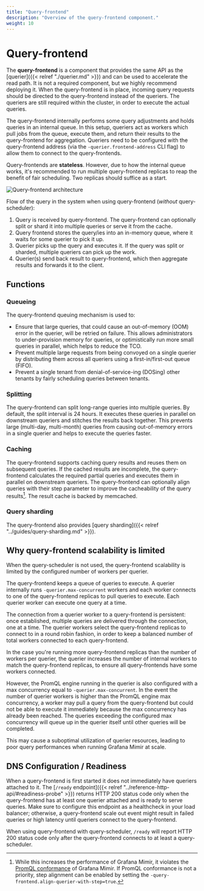 ```yaml
---
title: "Query-frontend"
description: "Overview of the query-frontend component."
weight: 10
---
```


# Query-frontend

The **query-frontend** is a component that provides the same API as the [querier]({{< relref "./querier.md" >}}) and can be used to accelerate the read path. It is not a required component, but we highly recommend deploying it. When the query-frontend is in place, incoming query requests should be directed to the query-frontend instead of the queriers. The queriers are still required within the cluster, in order to execute the actual queries.

The query-frontend internally performs some query adjustments and holds queries in an internal queue. In this setup, queriers act as workers which pull jobs from the queue, execute them, and return their results to the query-frontend for aggregation. Queriers need to be configured with the query-frontend address (via the `-querier.frontend-address` CLI flag) to allow them to connect to the query-frontends.

Query-frontends are **stateless**. However, due to how the internal queue works, it's recommended to run multiple query-frontend replicas to reap the benefit of fair scheduling. Two replicas should suffice as a start.

![Query-frontend architecture](../../images/query-frontend-architecture.png)

[//]: # "Diagram source at https://docs.google.com/presentation/d/1bHp8_zcoWCYoNU2AhO2lSagQyuIrghkCncViSqn14cU/edit"

Flow of the query in the system when using query-frontend (_without_ query-scheduler):

1. Query is received by query-frontend. The query-frontend can optionally split or shard it into multiple queries or serve it from the cache.
2. Query frontend stores the query/ies into an in-memory queue, where it waits for some querier to pick it up.
3. Querier picks up the query and executes it. If the query was split or sharded, multiple queriers can pick up the work.
4. Querier(s) send back result to query-frontend, which then aggregate results and forwards it to the client.

## Functions

### Queueing

The query-frontend queuing mechanism is used to:

- Ensure that large queries, that could cause an out-of-memory (OOM) error in the querier, will be retried on failure. This allows administrators to under-provision memory for queries, or optimistically run more small queries in parallel, which helps to reduce the TCO.
- Prevent multiple large requests from being convoyed on a single querier by distributing them across all queriers using a first-in/first-out queue (FIFO).
- Prevent a single tenant from denial-of-service-ing (DOSing) other tenants by fairly scheduling queries between tenants.

### Splitting

The query-frontend can split long-range queries into multiple queries. By default, the split interval is 24 hours. It executes these queries in parallel on downstream queriers and stitches the results back together. This prevents large (multi-day, multi-month) queries from causing out-of-memory errors in a single querier and helps to execute the queries faster.

### Caching

The query-frontend supports caching query results and reuses them on subsequent queries. If the cached results are incomplete, the query-frontend calculates the required partial queries and executes them in parallel on downstream queriers. The query-frontend can optionally align queries with their step parameter to improve the cacheability of the query results[^1]. The result cache is backed by memcached.

[^1]: While this increases the performance of Grafana Mimir, it violates the [PromQL conformance](https://prometheus.io/blog/2021/05/03/introducing-prometheus-conformance-program/) of Grafana Mimir. If PromQL conformance is not a priority, step alignment can be enabled by setting the `-query-frontend.align-querier-with-step=true`.

### Query sharding

The query-frontend also provides [query sharding]({{< relref "../guides/query-sharding.md" >}}).

## Why query-frontend scalability is limited

When the query-scheduler is not used, the query-frontend scalability is limited by the configured number of workers per querier.

The query-frontend keeps a queue of queries to execute. A querier internally runs `-querier.max-concurrent` workers and each worker connects to one of the query-frontend replicas to pull queries to execute. Each querier worker can execute one query at a time.

The connection from a querier worker to a query-frontend is persistent: once established, multiple queries are delivered through the connection, one at a time. The querier workers select the query-frontend replicas to connect to in a round robin fashion, in order to keep a balanced number of total workers connected to each query-frontend.

In the case you're running more query-frontend replicas than the number of workers per querier, the querier increases the number of internal workers to match the query-frontend replicas, to ensure all query-frontends have some workers connected.

However, the PromQL engine running in the querier is also configured with a max concurrency equal to `-querier.max-concurrent`.
In the event the number of querier workers is higher than the PromQL engine max concurrency, a worker may pull a query from the query-frontend but could not be able to execute it immediately because the max concurrency has already been reached.
The queries exceeding the configured max concurrency will queue up in the querier itself until other queries will be completed.

This may cause a suboptimal utilization of querier resources, leading to poor query performances when running Grafana Mimir at scale.

## DNS Configuration / Readiness

When a query-frontend is first started it does not immediately have queriers attached to it. The [`/ready` endpoint]({{< relref "../reference-http-api/#readiness-probe" >}}) returns HTTP 200 status code only when the query-frontend has at least one querier attached and is ready to serve queries. Make sure to configure this endpoint as a healthcheck in your load balancer; otherwise, a query-frontend scale out event might result in failed queries or high latency until queriers connect to the query-frontend.

When using query-frontend with query-scheduler, `/ready` will report HTTP 200 status code only after the query-frontend connects to at least a query-scheduler.
